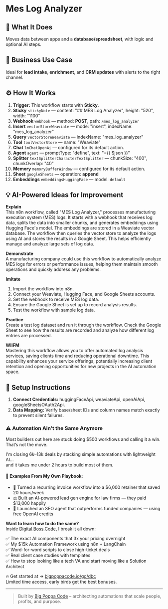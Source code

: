 # Mes Log Analyzer
  ## 🚀 What It Does
  Moves data between apps and a **database/spreadsheet**, with logic and optional AI steps.
  
  ## 💼 Business Use Case
  Ideal for **lead intake**, **enrichment**, and **CRM updates** with alerts to the right channel.
  
  ## ⚙️ How It Works
  1. **Trigger:** This workflow starts with **Sticky**.
  2. **Sticky** `stickyNote` — content: "## MES Log Analyzer", height: "520", width: "1100"
3. **Webhook** `webhook` — method: **POST**, path: `/mes_log_analyzer`
4. **Insert** `vectorStoreWeaviate` — mode: "insert", indexName: "mes_log_analyzer"
5. **Query** `vectorStoreWeaviate` — indexName: "mes_log_analyzer"
6. **Tool** `toolVectorStore` — name: "Weaviate"
7. **Chat** `lmChatOpenAi` — configured for its default action.
8. **Agent** `agent` — promptType: "define", text: "={{ $json }}"
9. **Splitter** `textSplitterCharacterTextSplitter` — chunkSize: "400", chunkOverlap: "40"
10. **Memory** `memoryBufferWindow` — configured for its default action.
11. **Sheet** `googleSheets` — operation: **append**
12. **Embeddings** `embeddingsHuggingFace` — model: `default`
  
  ## 💡 AI-Powered Ideas for Improvement
  **Explain**  
This n8n workflow, called "MES Log Analyzer," processes manufacturing execution system (MES) logs. It starts with a webhook that receives log data, splits the data into smaller chunks, and generates embeddings using Hugging Face's model. The embeddings are stored in a Weaviate vector database. The workflow then queries the vector store to analyze the logs using AI and stores the results in a Google Sheet. This helps efficiently manage and analyze large sets of log data.

**Demonstrate**  
A manufacturing company could use this workflow to automatically analyze MES logs for errors or performance issues, helping them maintain smooth operations and quickly address any problems.

**Imitate**  
1. Import the workflow into n8n.  
2. Connect your Weaviate, Hugging Face, and Google Sheets accounts.  
3. Set the webhook to receive MES log data.  
4. Ensure the Google Sheet is set up to record analysis results.  
5. Test the workflow with sample log data.

**Practice**  
Create a test log dataset and run it through the workflow. Check the Google Sheet to see how the results are recorded and analyze how different log entries are processed.

**WIIFM**  
Mastering this workflow allows you to offer automated log analysis services, saving clients time and reducing operational downtime. This capability enhances your service offerings, potentially increasing client retention and opening opportunities for new projects in the AI automation space.
  
  ## 🔧 Setup Instructions
  1. **Connect Credentials:** huggingFaceApi, weaviateApi, openAiApi, googleSheetsOAuth2Api.
2. **Data Mapping:** Verify base/sheet IDs and column names match exactly to prevent silent failures.
  
### ⚠️ Automation Ain’t the Same Anymore

Most builders out here are stuck doing $500 workflows and calling it a win.  
That’s not the move.  

I'm closing $6k–$13k deals by stacking simple automations with lightweight AI...  
and it takes me under 2 hours to build most of them.

#### 🧠 Examples From My Own Playbook:
- 🔁 Turned a recurring invoice workflow into a $6,000 retainer that saved 20 hours/week  
- ⚖️ Built an AI-powered lead gen engine for law firms — they paid $13,000 happily  
- 🚀 Launched an SEO agent that outperforms funded companies — using free OpenAI credits  

**Want to learn how to do the same?**  
Inside [Digital Boss Code](https://bigpoppacode.io/go/dbc), I break it all down:

✅ The exact AI components that 3x your pricing overnight  
✅ My $15k Automation Framework using n8n + LangChain  
✅ Word-for-word scripts to close high-ticket deals  
✅ Real client case studies with templates  
✅ How to stop looking like a tech VA and start moving like a Solution Architect  

🔥 Get started at → [bigpoppacode.io/go/dbc](https://bigpoppacode.io/go/dbc)  
Limited time access, early birds get the best bonuses.

---
> Built by [Big Poppa Code](https://bigpoppacode.io) – architecting automations that scale people, profits, and purpose.
  